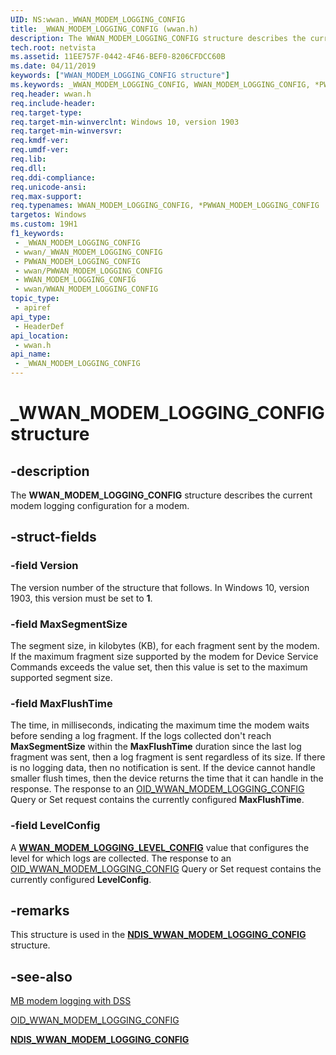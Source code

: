 ```yaml
---
UID: NS:wwan._WWAN_MODEM_LOGGING_CONFIG
title: _WWAN_MODEM_LOGGING_CONFIG (wwan.h)
description: The WWAN_MODEM_LOGGING_CONFIG structure describes the current modem logging configuration for a modem.
tech.root: netvista
ms.assetid: 11EE757F-0442-4F46-BEF0-8206CFDCC60B
ms.date: 04/11/2019
keywords: ["WWAN_MODEM_LOGGING_CONFIG structure"]
ms.keywords: _WWAN_MODEM_LOGGING_CONFIG, WWAN_MODEM_LOGGING_CONFIG, *PWWAN_MODEM_LOGGING_CONFIG,
req.header: wwan.h
req.include-header: 
req.target-type: 
req.target-min-winverclnt: Windows 10, version 1903
req.target-min-winversvr: 
req.kmdf-ver: 
req.umdf-ver: 
req.lib: 
req.dll: 
req.ddi-compliance: 
req.unicode-ansi: 
req.max-support: 
req.typenames: WWAN_MODEM_LOGGING_CONFIG, *PWWAN_MODEM_LOGGING_CONFIG
targetos: Windows
ms.custom: 19H1
f1_keywords:
 - _WWAN_MODEM_LOGGING_CONFIG
 - wwan/_WWAN_MODEM_LOGGING_CONFIG
 - PWWAN_MODEM_LOGGING_CONFIG
 - wwan/PWWAN_MODEM_LOGGING_CONFIG
 - WWAN_MODEM_LOGGING_CONFIG
 - wwan/WWAN_MODEM_LOGGING_CONFIG
topic_type:
 - apiref
api_type:
 - HeaderDef
api_location:
 - wwan.h
api_name:
 - _WWAN_MODEM_LOGGING_CONFIG
---
```


# _WWAN_MODEM_LOGGING_CONFIG structure


## -description

The **WWAN_MODEM_LOGGING_CONFIG** structure describes the current modem logging configuration for a modem.

## -struct-fields

### -field Version

The version number of the structure that follows. In Windows 10, version 1903, this version must be set to **1**.

### -field MaxSegmentSize

The segment size, in kilobytes (KB), for each fragment sent by the modem. If the maximum fragment size supported by the modem for Device Service Commands exceeds the value set, then this value is set to the maximum supported segment size.

### -field MaxFlushTime

The time, in milliseconds, indicating the maximum time the modem waits before sending a log fragment. If the logs collected don't reach **MaxSegmentSize** within the **MaxFlushTime** duration since the last log fragment was sent, then a log fragment is sent regardless of its size. If there is no logging data, then no notification is sent. If the device cannot handle smaller flush times, then the device returns the time that it can handle in the response. The response to an [OID_WWAN_MODEM_LOGGING_CONFIG](https://docs.microsoft.com/windows-hardware/drivers/network/oid-wwan-modem-logging-config) Query or Set request contains the currently configured **MaxFlushTime**.

### -field LevelConfig

A [**WWAN_MODEM_LOGGING_LEVEL_CONFIG**](../wwan/ne-wwan-_wwan_modem_logging_level_config.md) value that configures the level for which logs are collected. The response to an [OID_WWAN_MODEM_LOGGING_CONFIG](https://docs.microsoft.com/windows-hardware/drivers/network/oid-wwan-modem-logging-config) Query or Set request contains the currently configured **LevelConfig**.

## -remarks

This structure is used in the [**NDIS_WWAN_MODEM_LOGGING_CONFIG**](../ndiswwan/ns-ndiswwan-_ndis_wwan_modem_logging_config.md) structure.

## -see-also

[MB modem logging with DSS](https://docs.microsoft.com/windows-hardware/drivers/network/mb-modem-logging-with-dss)

[OID_WWAN_MODEM_LOGGING_CONFIG](https://docs.microsoft.com/windows-hardware/drivers/network/oid-wwan-modem-logging-config)

[**NDIS_WWAN_MODEM_LOGGING_CONFIG**](../ndiswwan/ns-ndiswwan-_ndis_wwan_modem_logging_config.md)

